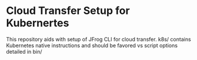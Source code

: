 # Cloud Transfer Setup for Kubernertes

This repository aids with setup of JFrog CLI for cloud transfer.
k8s/ contains Kubernetes native instructions and should be favored vs script options detailed in bin/
